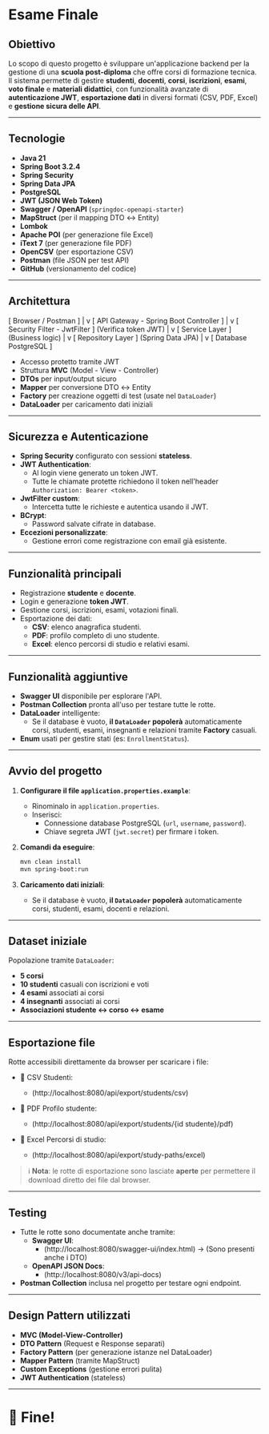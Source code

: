 # Esame Finale

## Obiettivo
Lo scopo di questo progetto è sviluppare un'applicazione backend per la gestione di una **scuola post-diploma** che offre corsi di formazione tecnica.  
Il sistema permette di gestire **studenti**, **docenti**, **corsi**, **iscrizioni**, **esami**, **voto finale** e **materiali didattici**, con funzionalità avanzate di **autenticazione JWT**, **esportazione dati** in diversi formati (CSV, PDF, Excel) e **gestione sicura delle API**.

---

## Tecnologie
- **Java 21**
- **Spring Boot 3.2.4**
- **Spring Security**
- **Spring Data JPA**
- **PostgreSQL**
- **JWT (JSON Web Token)**
- **Swagger / OpenAPI** (`springdoc-openapi-starter`)
- **MapStruct** (per il mapping DTO ↔️ Entity)
- **Lombok**
- **Apache POI** (per generazione file Excel)
- **iText 7** (per generazione file PDF)
- **OpenCSV** (per esportazione CSV)
- **Postman** (file JSON per test API)
- **GitHub** (versionamento del codice)

---

## Architettura
[ Browser / Postman ]
         |
         v
[ API Gateway - Spring Boot Controller ]
         |
         v
[ Security Filter - JwtFilter ]
 (Verifica token JWT)
         |
         v
[ Service Layer ]
 (Business logic)
         |
         v
[ Repository Layer ]
 (Spring Data JPA)
         |
         v
[ Database PostgreSQL ]

- Accesso protetto tramite JWT
- Struttura **MVC** (Model - View - Controller)
- **DTOs** per input/output sicuro
- **Mapper** per conversione DTO ↔️ Entity
- **Factory** per creazione oggetti di test (usate nel `DataLoader`)
- **DataLoader** per caricamento dati iniziali

---

## Sicurezza e Autenticazione
- **Spring Security** configurato con sessioni **stateless**.
- **JWT Authentication**:
  - Al login viene generato un token JWT.
  - Tutte le chiamate protette richiedono il token nell'header `Authorization: Bearer <token>`.
- **JwtFilter custom**:
  - Intercetta tutte le richieste e autentica usando il JWT.
- **BCrypt**:
  - Password salvate cifrate in database.
- **Eccezioni personalizzate**:
  - Gestione errori come registrazione con email già esistente.

---

## Funzionalità principali
- Registrazione **studente** e **docente**.
- Login e generazione **token JWT**.
- Gestione corsi, iscrizioni, esami, votazioni finali.
- Esportazione dei dati:
  - **CSV**: elenco anagrafica studenti.
  - **PDF**: profilo completo di uno studente.
  - **Excel**: elenco percorsi di studio e relativi esami.

---

## Funzionalità aggiuntive
- **Swagger UI** disponibile per esplorare l'API.
- **Postman Collection** pronta all'uso per testare tutte le rotte.
- **DataLoader** intelligente:
  - Se il database è vuoto, **il `DataLoader` popolerà** automaticamente corsi, studenti, esami, insegnanti e relazioni tramite **Factory** casuali.
- **Enum** usati per gestire stati (es: `EnrollmentStatus`).

---

## Avvio del progetto

1. **Configurare il file `application.properties.example`**:
   - Rinominalo in `application.properties`.
   - Inserisci:
     - Connessione database PostgreSQL (`url`, `username`, `password`).
     - Chiave segreta JWT (`jwt.secret`) per firmare i token.

2. **Comandi da eseguire**:
   ```bash
   mvn clean install
   mvn spring-boot:run
   ```

3. **Caricamento dati iniziali**:
   - Se il database è vuoto, **il `DataLoader` popolerà** automaticamente corsi, studenti, esami, docenti e relazioni.

---

## Dataset iniziale
Popolazione tramite `DataLoader`:
- **5 corsi**
- **10 studenti** casuali con iscrizioni e voti
- **4 esami** associati ai corsi
- **4 insegnanti** associati ai corsi
- **Associazioni studente ↔️ corso ↔️ esame**

---

## Esportazione file

Rotte accessibili direttamente da browser per scaricare i file:

- 📄 CSV Studenti:
  - (http://localhost:8080/api/export/students/csv)

- 📄 PDF Profilo studente:
  - (http://localhost:8080/api/export/students/{id studente}/pdf)

- 📄 Excel Percorsi di studio:
  - (http://localhost:8080/api/export/study-paths/excel)

> ℹ️ **Nota**: le rotte di esportazione sono lasciate **aperte** per permettere il download diretto dei file dal browser.

---

## Testing
- Tutte le rotte sono documentate anche tramite:
  - **Swagger UI**:
    - (http://localhost:8080/swagger-ui/index.html) -> (Sono presenti anche i DTO)
  - **OpenAPI JSON Docs**:
    - (http://localhost:8080/v3/api-docs)
- **Postman Collection** inclusa nel progetto per testare ogni endpoint.

---

## Design Pattern utilizzati
- **MVC (Model-View-Controller)**
- **DTO Pattern** (Request e Response separati)
- **Factory Pattern** (per generazione istanze nel DataLoader)
- **Mapper Pattern** (tramite MapStruct)
- **Custom Exceptions** (gestione errori pulita)
- **JWT Authentication** (stateless)

---

# 🚀 Fine!

